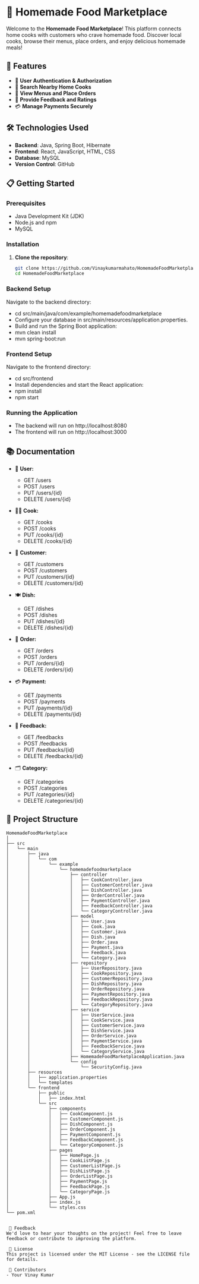# 🍲 Homemade Food Marketplace

Welcome to the **Homemade Food Marketplace**! This platform connects home cooks with customers who crave homemade food. Discover local cooks, browse their menus, place orders, and enjoy delicious homemade meals! 

## 🚀 Features

- 👥 **User Authentication & Authorization**
- 🥘 **Search Nearby Home Cooks**
- 📜 **View Menus and Place Orders**
- 💬 **Provide Feedback and Ratings**
- 💳 **Manage Payments Securely**


## 🛠️ Technologies Used

- **Backend**: Java, Spring Boot, Hibernate
- **Frontend**: React, JavaScript, HTML, CSS
- **Database**: MySQL
- **Version Control**: GitHub

## 📋 Getting Started

### Prerequisites

- Java Development Kit (JDK)
- Node.js and npm
- MySQL

### Installation

1. **Clone the repository**:
   ```sh
   git clone https://github.com/Vinaykumarmahato/HomemadeFoodMarketplace.git
   cd HomemadeFoodMarketplace
### Backend Setup
Navigate to the backend directory:
- cd src/main/java/com/example/homemadefoodmarketplace
- Configure your database in src/main/resources/application.properties.
- Build and run the Spring Boot application:
- mvn clean install
- mvn spring-boot:run

### Frontend Setup
Navigate to the frontend directory:
- cd src/frontend
- Install dependencies and start the React application:
- npm install
- npm start
### Running the Application
- The backend will run on http://localhost:8080
- The frontend will run on http://localhost:3000

## 📚 Documentation

- 🧑 **User:**
  - GET /users
  - POST /users
  - PUT /users/{id}
  - DELETE /users/{id}

- 👨‍🍳 **Cook:**
  - GET /cooks
  - POST /cooks
  - PUT /cooks/{id}
  - DELETE /cooks/{id}

- 👫 **Customer:**
  - GET /customers
  - POST /customers
  - PUT /customers/{id}
  - DELETE /customers/{id}

- 🍽️ **Dish:**
  - GET /dishes
  - POST /dishes
  - PUT /dishes/{id}
  - DELETE /dishes/{id}

- 🛒 **Order:**
  - GET /orders
  - POST /orders
  - PUT /orders/{id}
  - DELETE /orders/{id}

- 💳 **Payment:**
  - GET /payments
  - POST /payments
  - PUT /payments/{id}
  - DELETE /payments/{id}

- 📝 **Feedback:**
  - GET /feedbacks
  - POST /feedbacks
  - PUT /feedbacks/{id}
  - DELETE /feedbacks/{id}

- 🗂️ **Category:**
  - GET /categories
  - POST /categories
  - PUT /categories/{id}
  - DELETE /categories/{id}



## 📂 Project Structure

```plaintext
HomemadeFoodMarketplace
│
├── src
│   └── main
│       ├── java
│       │   └── com
│       │       └── example
│       │           └── homemadefoodmarketplace
│       │               ├── controller
│       │               │   ├── CookController.java
│       │               │   ├── CustomerController.java
│       │               │   ├── DishController.java
│       │               │   ├── OrderController.java
│       │               │   ├── PaymentController.java
│       │               │   ├── FeedbackController.java
│       │               │   └── CategoryController.java
│       │               ├── model
│       │               │   ├── User.java
│       │               │   ├── Cook.java
│       │               │   ├── Customer.java
│       │               │   ├── Dish.java
│       │               │   ├── Order.java
│       │               │   ├── Payment.java
│       │               │   ├── Feedback.java
│       │               │   └── Category.java
│       │               ├── repository
│       │               │   ├── UserRepository.java
│       │               │   ├── CookRepository.java
│       │               │   ├── CustomerRepository.java
│       │               │   ├── DishRepository.java
│       │               │   ├── OrderRepository.java
│       │               │   ├── PaymentRepository.java
│       │               │   ├── FeedbackRepository.java
│       │               │   └── CategoryRepository.java
│       │               ├── service
│       │               │   ├── UserService.java
│       │               │   ├── CookService.java
│       │               │   ├── CustomerService.java
│       │               │   ├── DishService.java
│       │               │   ├── OrderService.java
│       │               │   ├── PaymentService.java
│       │               │   ├── FeedbackService.java
│       │               │   └── CategoryService.java
│       │               ├── HomemadeFoodMarketplaceApplication.java
│       │               └── config
│       │                   └── SecurityConfig.java
│       ├── resources
│       │   ├── application.properties
│       │   └── templates
│       └── frontend
│           ├── public
│           │   ├── index.html
│           └── src
│               ├── components
│               │   ├── CookComponent.js
│               │   ├── CustomerComponent.js
│               │   ├── DishComponent.js
│               │   ├── OrderComponent.js
│               │   ├── PaymentComponent.js
│               │   ├── FeedbackComponent.js
│               │   └── CategoryComponent.js
│               ├── pages
│               │   ├── HomePage.js
│               │   ├── CookListPage.js
│               │   ├── CustomerListPage.js
│               │   ├── DishListPage.js
│               │   ├── OrderListPage.js
│               │   ├── PaymentPage.js
│               │   ├── FeedbackPage.js
│               │   └── CategoryPage.js
│               ├── App.js
│               ├── index.js
│               └── styles.css
└── pom.xml


 💬 Feedback
We'd love to hear your thoughts on the project! Feel free to leave feedback or contribute to improving the platform.

 📄 License
This project is licensed under the MIT License - see the LICENSE file for details.

 👥 Contributors
- Your Vinay Kumar
